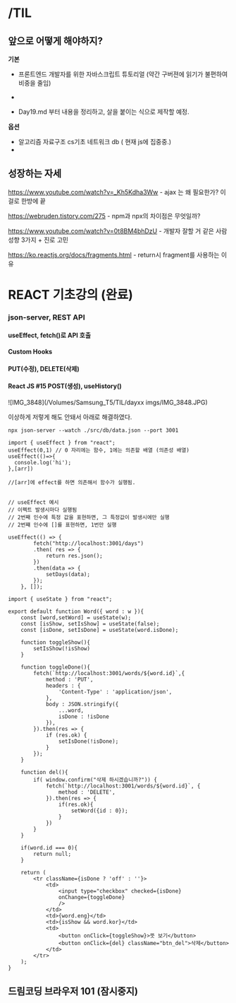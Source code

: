 # /TIL

## 앞으로 어떻게 해야하지?

**기본**


+ 프론트엔드 개발자를 위한 자바스크립트 튜토리얼 (약간 구버젼에 읽기가 불편하여 비중을 줄임)

+ [모던 JavaScript 튜토리얼 (기본) ]: https://ko.javascript.info/

+ Day19.md 부터 내용을 정리하고, 살을 붙이는 식으로 제작할 예정.

**옵션**

+ 알고리즘 자료구조 cs기초 네트워크 db ( 현재 js에 집중중.)
+ 

## 성장하는 자세

https://www.youtube.com/watch?v=_Kh5Kdha3Ww - ajax 는 왜 필요한가? 이걸로 한방에 끝

https://webruden.tistory.com/275 - npm과 npx의 차이점은 무엇일까?

https://www.youtube.com/watch?v=0t8BM4bhDzU - 개발자 잘할 거 같은 사람 성향 3가지 + 진로 고민

https://ko.reactjs.org/docs/fragments.html - return시 fragment를 사용하는 이유

# REACT 기초강의 (완료)

### json-server, REST API

####  useEffect, fetch()로 API 호출

#### Custom Hooks

#### PUT(수정), DELETE(삭제)

#### React JS #15 POST(생성), useHistory()

![IMG_3848](/Volumes/Samsung_T5/TIL/dayxx imgs/IMG_3848.JPG)

이상하게 저렇게 해도 안돼서 아래로 해결하였다.

```react
npx json-server --watch ./src/db/data.json --port 3001 
```



```react
import { useEffect } from "react";
useEffect(0,1) // 0 자리에는 함수, 1에는 의존할 배열 (의존성 배열)
useEffect(()=>{
  console.log('hi');
},[arr])

//[arr]에 effect를 하면 의존해서 함수가 실행됨.
```

```react
   
// useEffect 예시
// 이펙트 발생시마다 실행됨
// 2번째 인수에 특정 값을 표현하면, 그 특정값이 발생시에만 실행
// 2번쨰 인수에 []를 표현하면, 1번만 실행

useEffect(() => {
        fetch("http://localhost:3001/days")
        .then( res => {
            return res.json();
        })
        .then(data => {
            setDays(data);
        });
    }, []);
```

```react
import { useState } from "react";

export default function Word({ word : w }){
    const [word,setWord] = useState(w);
    const [isShow, setIsShow] = useState(false);
    const [isDone, setIsDone] = useState(word.isDone);
    
    function toggleShow(){
        setIsShow(!isShow) 
    }

    function toggleDone(){
        fetch(`http://localhost:3001/words/${word.id}`,{
            method : 'PUT',
            headers : {
                'Content-Type' : 'application/json',
            },
            body : JSON.stringify({
                ...word,
                isDone : !isDone
            }),
        }).then(res => {
            if (res.ok) {
                setIsDone(!isDone);
            }
        });
    }

    function del(){
        if( window.confirm("삭제 하시겠습니까?")) {
            fetch(`http://localhost:3001/words/${word.id}`, {
                method : 'DELETE',
            }).then(res => {
                if(res.ok){
                    setWord({id : 0});
                }
            })
        }
    }

    if(word.id === 0){
        return null;
    }

    return (
        <tr className={isDone ? 'off' : ''}>
            <td>
                <input type="checkbox" checked={isDone}
                onChange={toggleDone}
                />
            </td>
            <td>{word.eng}</td>
            <td>{isShow && word.kor}</td>
            <td>
                <button onClick={toggleShow}>뜻 보기</button>
                <button onClick={del} className="btn_del">삭제</button>
            </td>
        </tr>
    );
}
```




##  드림코딩 브라우저 101 (잠시중지)

